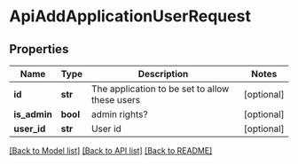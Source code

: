 # ApiAddApplicationUserRequest

## Properties
Name | Type | Description | Notes
------------ | ------------- | ------------- | -------------
**id** | **str** | The application to be set to allow these users | [optional] 
**is_admin** | **bool** | admin rights? | [optional] 
**user_id** | **str** | User id | [optional] 

[[Back to Model list]](../README.md#documentation-for-models) [[Back to API list]](../README.md#documentation-for-api-endpoints) [[Back to README]](../README.md)


